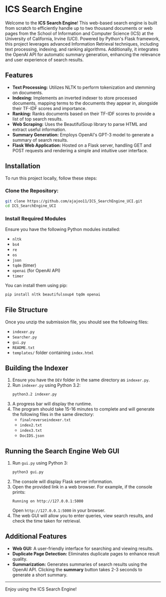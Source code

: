 # ICS Search Engine

Welcome to the **ICS Search Engine**! This web-based search engine is built from scratch to efficiently handle up to two thousand documents or web pages from the School of Information and Computer Science (ICS) at the University of California, Irvine (UCI). Powered by Python's Flask framework, this project leverages advanced Information Retrieval techniques, including text processing, indexing, and ranking algorithms. Additionally, it integrates the OpenAI API for automatic summary generation, enhancing the relevance and user experience of search results.

## Features

- **Text Processing:** Utilizes NLTK to perform tokenization and stemming on documents.
- **Indexing:** Implements an inverted indexer to store processed documents, mapping terms to the documents they appear in, alongside their TF-IDF scores and importance.
- **Ranking:** Ranks documents based on their TF-IDF scores to provide a list of top search results.
- **Web Scraping:** Uses the BeautifulSoup library to parse HTML and extract useful information.
- **Summary Generation:** Employs OpenAI's GPT-3 model to generate a summary of search results.
- **Flask Web Application:** Hosted on a Flask server, handling GET and POST requests and rendering a simple and intuitive user interface.

## Installation

To run this project locally, follow these steps:

### Clone the Repository:
```bash
git clone https://github.com/ajajoo11/ICS_SearchEngine_UCI.git
cd ICS_SearchEngine_UCI
```

### Install Required Modules
Ensure you have the following Python modules installed:

- `nltk`
- `bs4`
- `re`
- `os`
- `json`
- `tqdm` (timer)
- `openai` (for OpenAI API)
- `timer`

You can install them using pip:
```bash
pip install nltk beautifulsoup4 tqdm openai
```

## File Structure
Once you unzip the submission file, you should see the following files:

- `indexer.py`
- `Searcher.py`
- `gui.py`
- `README.txt`
- `templates/` folder containing `index.html`

## Building the Indexer

1. Ensure you have the `DEV` folder in the same directory as `indexer.py`.
2. Run `indexer.py` using Python 3.2:
   ```bash
   python3.2 indexer.py
   ```
3. A progress bar will display the runtime.
4. The program should take 15-16 minutes to complete and will generate the following files in the same directory:
   - `finalreverseindexer.txt`
   - `index2.txt`
   - `index3.txt`
   - `DocIDS.json`

## Running the Search Engine Web GUI

1. Run `gui.py` using Python 3:
   ```bash
   python3 gui.py
   ```
2. The console will display Flask server information.
3. Open the provided link in a web browser. For example, if the console prints:
   ```
   Running on http://127.0.0.1:5000
   ```
   Open `http://127.0.0.1:5000` in your browser.
4. The web GUI will allow you to enter queries, view search results, and check the time taken for retrieval.

## Additional Features

- **Web GUI:** A user-friendly interface for searching and viewing results.
- **Duplicate Page Detection:** Eliminates duplicate pages to enhance result quality.
- **Summarization:** Generates summaries of search results using the OpenAI API. Clicking the **summary** button takes 2-3 seconds to generate a short summary.

---

Enjoy using the ICS Search Engine!

